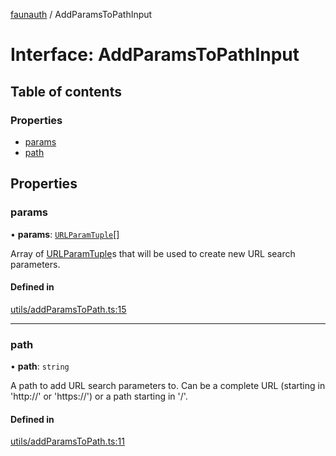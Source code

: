 [faunauth](../index.md) / AddParamsToPathInput

# Interface: AddParamsToPathInput

## Table of contents

### Properties

- [params](AddParamsToPathInput.md#params)
- [path](AddParamsToPathInput.md#path)

## Properties

### params

• **params**: [`URLParamTuple`](../index.md#urlparamtuple)[]

Array of [URLParamTuple](../index.md#urlparamtuple)s that will be used to create new URL search parameters.

#### Defined in

[utils/addParamsToPath.ts:15](https://github.com/alexnitta/faunauth/blob/c913d73/src/utils/addParamsToPath.ts#L15)

___

### path

• **path**: `string`

A path to add URL search parameters to. Can be a complete URL (starting in 'http://' or
'https://') or a path starting in '/'.

#### Defined in

[utils/addParamsToPath.ts:11](https://github.com/alexnitta/faunauth/blob/c913d73/src/utils/addParamsToPath.ts#L11)
